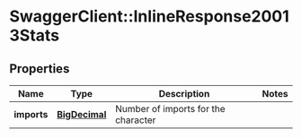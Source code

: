 # SwaggerClient::InlineResponse20013Stats

## Properties
Name | Type | Description | Notes
------------ | ------------- | ------------- | -------------
**imports** | [**BigDecimal**](BigDecimal.md) | Number of imports for the character | 

